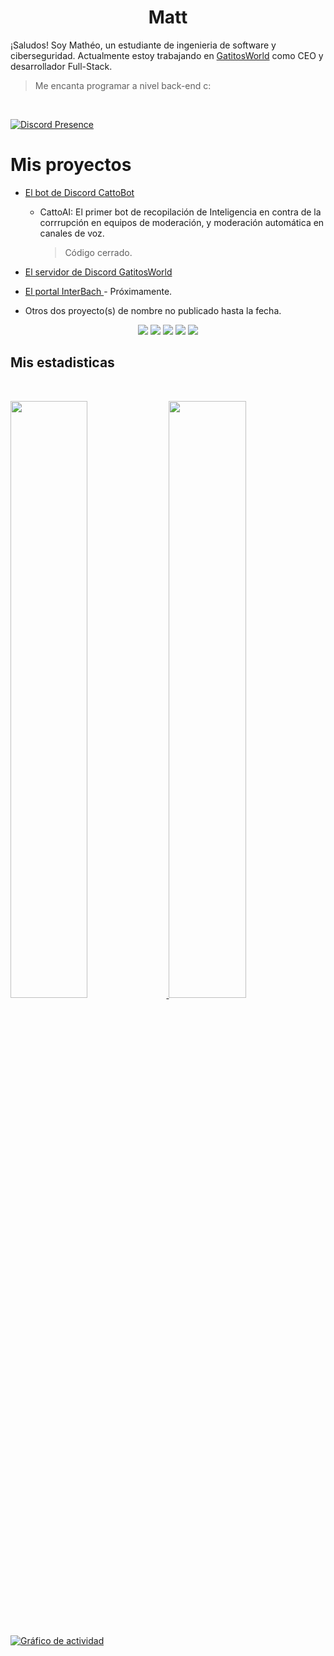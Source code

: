 <h1 align="center">
  <b>Matt</b>
</h1>

¡Saludos! Soy Mathéo, un estudiante de ingenieria de software y ciberseguridad. Actualmente estoy trabajando en [GatitosWorld](https://discord.gg/gatitos) como CEO y desarrollador Full-Stack.

> Me encanta programar a nivel back-end c:
<br>

[![Discord Presence](https://lanyard.cnrad.dev/api/216746923070062593)](https://discord.com/users/216746923070062593)

# Mis proyectos
- [El bot de Discord CattoBot](https://github.com/CattoBot)
  - CattoAI: El primer bot de recopilación de Inteligencia en contra de la corrrupción en equipos de moderación, y moderación automática en canales de voz.
    > Código cerrado.
- [El servidor de Discord GatitosWorld]([https://discord.gg/gatitos)

- [El portal InterBach ](https://interbach.org/) - Próximamente.
- Otros dos proyecto(s) de nombre no publicado hasta la fecha.

<p>
<div align="center">
  <img src="https://img.shields.io/badge/-HTML-c58545?style=for-the-badge&logo=html5&logoColor=c58545&labelColor=282828">
  <img src="https://img.shields.io/badge/-CSS-d1a01f?style=for-the-badge&logo=css3&logoColor=d1a01f&labelColor=282828">
  <img src="https://img.shields.io/badge/-Python-98b982?style=for-the-badge&logo=python&logoColor=98b982&labelColor=282828">
  <img src="https://img.shields.io/badge/JavaScript-323330?style=for-the-badge&logo=javascript&logoColor=282828">
  <img src="https://img.shields.io/badge/TypeScript-007ACC?style=for-the-badge&logo=typescript&logoColor=282828">
</div>
</p>


## Mis estadisticas

<br/>
<p align="left">
  <a href="https://mateo.ltd/">
  <img width="49.5%" src="https://github-readme-stats.vercel.app/api?username=soyzer0&show_icons=true&theme=gruvbox&hide_border=true" />
    <img width="49.5%" src="https://github-readme-streak-stats.herokuapp.com/?user=soyzer0&theme=gruvbox&hide_border=true" />
  </a>
</p>
<br>

[![Gráfico de actividad](https://activity-graph.herokuapp.com/graph?username=soyzer0&custom_title=Gr%C3%A1fico%20de%20Math%C3%A9o&theme=gruvbox&bg_color=282828&hide_border=true&line=d1a01f&point=c58545)](https://matheo.es/)


<!-- CREDITS TO Abhigyan -->
